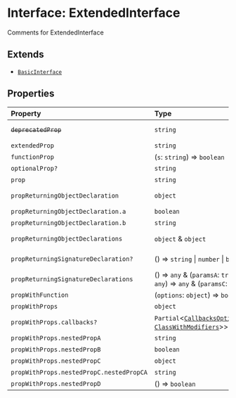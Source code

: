 # Interface: ExtendedInterface

Comments for ExtendedInterface

## Extends

- [`BasicInterface`](BasicInterface.md)

## Properties

| Property | Type | Description | Inherited from |
| :------ | :------ | :------ | :------ |
| ~~`deprecatedProp`~~ | `string` | **Deprecated** This prop is deprecated **See** Comments for some tag | [`BasicInterface`](BasicInterface.md).`deprecatedProp` |
| `extendedProp` | `string` | - | - |
| `functionProp` | (`s`: `string`) => `boolean` | Comments for functionProper | [`BasicInterface`](BasicInterface.md).`functionProp` |
| `optionalProp?` | `string` | Comments for optional prop | [`BasicInterface`](BasicInterface.md).`optionalProp` |
| `prop` | `string` | Comments for prop | [`BasicInterface`](BasicInterface.md).`prop` |
| `propReturningObjectDeclaration` | `object` | Comments for propReturningObjectDeclaration | [`BasicInterface`](BasicInterface.md).`propReturningObjectDeclaration` |
| `propReturningObjectDeclaration.a` | `boolean` | - | - |
| `propReturningObjectDeclaration.b` | `string` | - | - |
| `propReturningObjectDeclarations` | `object` & `object` | Comments for propReturningObjectDeclarations | [`BasicInterface`](BasicInterface.md).`propReturningObjectDeclarations` |
| `propReturningSignatureDeclaration?` | () => `string` \| `number` \| `boolean` | Comments for propReturningSignatureDeclaration | [`BasicInterface`](BasicInterface.md).`propReturningSignatureDeclaration` |
| `propReturningSignatureDeclarations` | () => `any` & (`paramsA`: `true` \| `any`[], `paramsB`?: `any`) => `any` & (`paramsC`: `any`) => `any` | Comments for propReturningSignatureDeclarations | [`BasicInterface`](BasicInterface.md).`propReturningSignatureDeclarations` |
| `propWithFunction` | (`options`: `object`) => `boolean` | Comments for propWithFunction | [`BasicInterface`](BasicInterface.md).`propWithFunction` |
| `propWithProps` | `object` | Comments for propWithProps | [`BasicInterface`](BasicInterface.md).`propWithProps` |
| `propWithProps.callbacks?` | `Partial`\<[`CallbacksOptions`](../classes/CallbacksOptions.md)\<[`DisposableClass`](../classes/DisposableClass.md), [`ClassWithModifiers`](../classes/ClassWithModifiers.md)\>\> | Comments for callbacks | - |
| `propWithProps.nestedPropA` | `string` | Comments for nestedPropA | - |
| `propWithProps.nestedPropB` | `boolean` | Comments for nestedPropB | - |
| `propWithProps.nestedPropC` | `object` | Comments for nestedPropC | - |
| `propWithProps.nestedPropC.nestedPropCA` | `string` | Comments for nestedPropCA | - |
| `propWithProps.nestedPropD` | () => `boolean` | Comments for nestedPropD | - |
